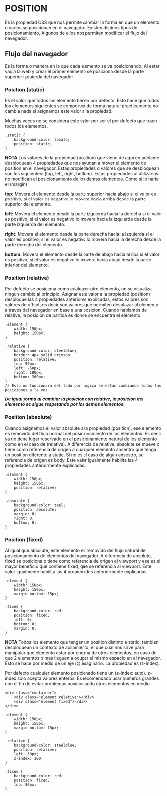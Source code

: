 # POSITION
Es la propiedad CSS que nos permite cambiar la forma en que un elemento o varios se posicionan en el navegador. Existen distinos tipos de posicionamiento, Algunos de ellos nos permiten modificar el flujo del navegador.

## Flujo del navegador
Es la forma o manera en la que cada elemento se va posicionando. Al estar vacia la web y crear el primer elemento se posiciona desde la parte superior izquierda del navegador.

### Position (static)
Es el valor que todos los elemento tienen por defecto. Esto hace que todos los elementos siguientes se comporten de forma natural practicamente no cambia nada si asignamos este valor a la propiedad.

Muchas veces no se considera este valor por ser el por defecto que traen todos los elementos.

````
.static {
    background-color: tomato;
    position: static;
}
````

**NOTA**
Los valores de la propiedad (position) que viene de aqui en adelante desbloquean 4 propiedades que nos ayudan a mover el elemento de position en el navegador. Estas propiedades o valores que se desbloquean son los siguientes: (top, left, right, bottom). Estas propiedades al utilizarlas no modifican el posicionamiento de los demas elementos. Como si lo haria el (margin)

**top:** Movera el elemento desde la parte superior hacia abajo si el valor es positivo, si el valor es negativo lo movera hacia arriba desde la parte superior del elemento.

**left:** Movera el elemento desde la parte izquierda hacia la derecha si el valor es positivo, si el valor es negativo lo movera hacia la izquierda desde la parte izquierda del elemento.

**right:** Movera el elemento desde la parte derecha hacia la izquierda si el valor es positivo, si el valor es negativo lo movera hacia la derecha desde la parte derecha del elemento.

**bottom:** Movera el elemento desde la parte de abajo hacia arriba si el valor es positivo, si el valor es negativo lo movera hacia abajo desde la parte inferior del elemento.

### Position (relative)
Por defecto se posiciona como cualquier otro elemento, no se visualiza ningun cambio al principio. Asignar este valor a la propiedad (position) desbloque las 4 propiedades anteriores explicadas, estos valores son valores de offset, es decir son valores que permiten desplazar al elemento a traves del navegador en base a una posicion. Cuando hablamos de relative, la posicion de partida es donde se encuentra el elemento. 


````
.element {
    width: 150px;
    height: 150px;
}

.relative {
    background-color: steelblue;
    border: 4px solid crimson;
    position: relative;
    top: 50px;
    left: -50px;
    right: 180px;
    bottom: 200px;
}
// Esto no funcionara del todo por logica se estan cambiando todas las posiciones a la vez
````

***De igual forma al cambiar la posicion con relative, la posicion del elemento se sigue respetando por los demas elementos.***

### Position (absolute)
Cuando asignamos el valor absolute a la propiedad (position), ese elemento es removido del flujo normal del posicionamiento de los elementos. Es decir ya no tiene lugar reservado en el posicionamiento natural de los elemento como en el caso de (relative). A diferencia de relative, absolute se mueve o tiene como referencia de origen a cualquier elemento ansentro que tenga un position diferente a static. Si no es el caso de algun ansestro, su referencia de origen es body. Este valor igualmente habilita las 4 propiedades anteriormente explicadas.

````
.element {
    width: 150px;
    height: 150px;
    position: relative;
}

.absolute {
    background-color: teal;
    position: absolute;
    margin: 0;
    right: 0;
    bottom: 0;
}
````

### Position (fixed)
Al igual que absolute, este elemento es removido del flujo natural de posicionamiento de elementos del navegador. A diferencia de absolute, fixed se posiciona o tiene como referencia de origen el viewport y ese es el mayor beneficio que contiene fixed, que se referencia al viewport. Este valor igualmente habilita las 4 propiedades anteriormente explicadas.

````
.element {
    width: 150px;
    height: 150px;
    margin-bottom: 15px;
}

.fixed {
    background-color: red;
    position: fixed;
    left: 0;
    bottom: 0;
    margin: 0;
}
````


**NOTA**
Todos los elemento que tengan un position distinto a static, tambien desbloquean un contexto de apilamiento, el que cual nos sirve para manipular que elemento estar por encima de otros elementos, en caso de que 2 elementos o mas lleguen a ocupar el mismo espacio en el navegador. Esto se hace por medio de un eje (z) imaginario. La propiedad es (z-index).

Por defecto cualquier elemento posicionado tiene un (z-index: auto). z-index solo acepta valores enteros. Es recomendado usar numeros grandes con el fin de evitar problemas posicionando otros elementos en medio

````
<div class="container">
    <div class="element relative"></div>
    <div class="element fixed"></div>
</div>

.element {
    width: 150px;
    height: 150px;
    margin-bottom: 15px;
}

.relative {
    background-color: steelblue;
    position: relative;
    left: 30px;
    z-index: 100;
}

.fixed {
    background-color: red;
    position: fixed;
    top: 80px;
}
````

